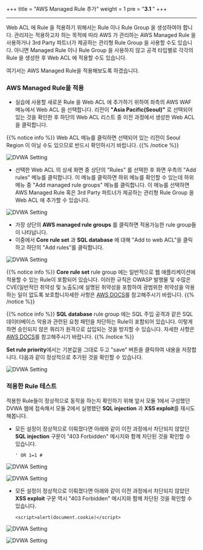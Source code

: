 +++
title = "AWS Managed Rule 추가"
weight = 1
pre = "<b>3.1 </b>"
+++

* * *

 Web ACL 에 Rule 을 적용하기 위해서는 Rule 이나 Rule Group 을  생성하여야 합니다. 관리자는 적용하고자 하는 목적에 따라 AWS 가 관리하는 AWS Managed Rule 을 사용하거나 3rd Party 파트너가 제공하는 관리형 Rule Group 을 사용할 수도 있습니다. 아니면 Managed Rule 이나 Rule Group 을 사용하지 않고 공격 타입별로 각각의 Rule 을 생성한 후 Web ACL 에 적용할 수도 있습니다. 

 여기서는 AWS Managed Rule을 적용해보도록 하겠습니다. 

### AWS Managed Rule을 적용 

- 실습에 사용할 새로운 Rule 을 Web ACL 에 추가하기 위하여 좌측의 AWS WAF 메뉴에서 Web ACL 을 선택합니다. 리전이 **"Asia Pacific(Seoul)"** 로 선택되어 있는 것을 확인한 후 하단의 Web ACL 리스트 중 이전 과정에서 생성한 Web ACL 을 클릭합니다.
 
 {{% notice info %}}
 Web ACL 메뉴를 클릭하면 선택되어 있는 리전이 Seoul Region 이 아닐 수도 있으므로 반드시 확인하시기 바랍니다.
 {{% /notice %}}

 ![DVWA Setting](/images/rulegroup_1.png)
 
- 선택한 Web ACL 의 상세 화면 중 상단의 "Rules" 를 선택한 후 화면 우측의 "Add rules" 메뉴를 클릭합니다. 이 메뉴를 클릭하면 하위 메뉴를 확인할 수 있는데 하위 메뉴 중 "Add managed rule groups" 메뉴를 클릭합니다. 이 메뉴를 선택하면 AWS Managed Rule 혹은 3rd Party 파트너가 제공하는 관리형 Rule Group 을 Web ACL 에 추가할 수 있습니다.

 ![DVWA Setting](/images/rulegroups_2.png) 

- 가장 상단의 **AWS managed rule groups** 를 클릭하면 적용가능한 rule group들이 나타납니다. 
- 이중에서 **Core rule set** 과 **SQL database** 에 대해 "Add to web ACL"을 클릭하고 하단의 "Add rules"를 클릭합니다.  

 ![DVWA Setting](/images/rulegroups_3.png) 

 {{% notice info %}}
 **Core rule set** rule group 에는 일반적으로 웹 애플리케이션에 적용할 수 있는 Rule이 포함되어 있습니다. 이러한 규칙은 OWASP 발행물 및 수많은 CVE(일반적인 취약성 및 노출도)에 설명된 취약성을 포함하여 광범위한 취약성을 악용하는 일이 없도록 보호합니자세한 사항은 [AWS DOCS](https://docs.aws.amazon.com/waf/latest/developerguide/aws-managed-rule-groups-list.html)를 참고해주시기 바랍니다. 
 {{% /notice %}}

 {{% notice info %}}
 **SQL database** rule group 에는 SQL 주입 공격과 같은 SQL 데이터베이스 악용과 관련된 요청 패턴을 차단하는 Rule이 포함되어 있습니다. 이렇게 하면 승인되지 않은 쿼리가 원격으로 삽입되는 것을 방지할 수 있습니다. 자세한 사항은 [AWS DOCS](https://docs.aws.amazon.com/waf/latest/developerguide/aws-managed-rule-groups-list.html)를 참고해주시기 바랍니다. 
 {{% /notice %}}

**Set rule priority**에서는 기본값을 그대로 두고 "save" 버튼을 클릭하여 내용을 저장합니다. 
다음과 같이 정상적으로 추가된 것을 확인할 수 있습니다. 

 ![DVWA Setting](/images/rulegroups_4.png) 
 

### 적용한 Rule 테스트 

적용한 Rule들이 정상적으로 동작을 하는지 확인하기 위해 앞서 모듈 1에서 구성했던 DVWA 웹에 접속해서 모듈 2에서 실행했던 **SQL injection** 과 **XSS exploit**를 재시도 해봅니다. 
 
- 모든 설정이 정상적으로 이뤄졌다면 아래와 같이 이전 과정에서 차단되지 않았던 **SQL injection** 구문이 "403 Forbidden" 메시지와 함께 차단된 것을 확인할 수 있습니다.

  ```
  ' OR 1=1 #  
  ```
  
 ![DVWA Setting](/images/DVWA_sqlinjection1.png)

 ![DVWA Setting](/images/blocked.png)

- 모든 설정이 정상적으로 이뤄졌다면 아래와 같이 이전 과정에서 차단되지 않았던 **XSS exploit** 구문 역시 "403 Forbidden" 메시지와 함께 차단된 것을 확인할 수 있습니다.

  ```
  <script>alert(document.cookie)</script>
  ```
  
 ![DVWA Setting](/images/DVWA_xss1.png)

 ![DVWA Setting](/images/blocked.png)